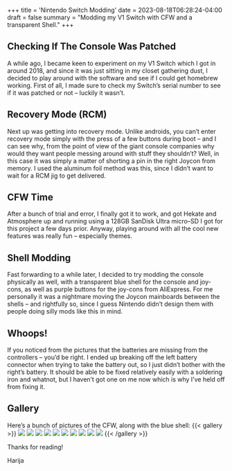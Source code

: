 +++
title = 'Nintendo Switch Modding'
date = 2023-08-18T06:28:24-04:00
draft = false
summary = "Modding my V1 Switch with CFW and a transparent Shell."
+++
## Checking If The Console Was Patched
A while ago, I became keen to experiment on my V1 Switch which I got in around 2018, and since it was just sitting in my closet gathering dust, I decided to play around with the software and see if I could get homebrew working. First of all, I made sure to check my Switch’s serial number to see if it was patched or not – luckily it wasn’t. 
## Recovery Mode (RCM)
Next up was getting into recovery mode. Unlike androids, you can’t enter recovery mode simply with the press of a few buttons during boot – and I can see why, from the point of view of the giant console companies why would they want people messing around with stuff they shouldn’t? Well, in this case it was simply a matter of shorting a pin in the right Joycon from memory. I used the aluminum foil method was this, since I didn’t want to wait for a RCM jig to get delivered. 
## CFW Time
After a bunch of trial and error, I finally got it to work, and got Hekate and Atmosphere up and running using a 128GB SanDisk Ultra micro–SD I got for this project a few days prior. Anyway, playing around with all the cool new features was really fun – especially themes. 
## Shell Modding
Fast forwarding to a while later, I decided to try modding the console physically as well, with a transparent blue shell for the console and joy-cons, as well as purple buttons for the joy-cons from AliExpress. For me personally it was a nightmare moving the Joycon mainboards between the shells – and rightfully so, since I guess Nintendo didn’t design them with people doing silly mods like this in mind. 
## Whoops!
If you noticed from the pictures that the batteries are missing from the controllers – you’d be right. I ended up breaking off the left battery connector when trying to take the battery out, so I just didn’t bother with the right’s battery. It should be able to be fixed relatively easily with a soldering iron and whatnot, but I haven’t got one on me now which is why I’ve held off from fixing it. 
## Gallery
Here’s a bunch of pictures of the CFW, along with the blue shell:
{{< gallery >}}
  <img src="/img/switch/lockscreen.jpg" class="grid-w33" />
  <img src="/img/switch/back.jpg" class="grid-w33" />
  <img src="/img/switch/hbmenu.jpg" class="grid-w33" />
  <img src="/img/switch/hekate.jpg" class="grid-w33" />
  <img src="/img/switch/higurashi.jpg" class="grid-w33" />
  <img src="/img/switch/homescreen.jpg" class="grid-w33" />
  <img src="/img/switch/leftjc1.jpg" class="grid-w33" />
  <img src="/img/switch/leftjc2.jpg" class="grid-w33" />
  <img src="/img/switch/lockscreen.jpg" class="grid-w33" />
  <img src="/img/switch/settings.jpg" class="grid-w33" />
{{< /gallery >}}


Thanks for reading!


Harija